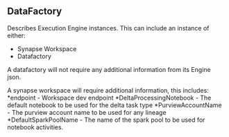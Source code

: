 ## DataFactory


Describes Execution Engine instances.
This can include an instance of either:
* Synapse Workspace
* Datafactory 

A datafactory will not require any additional information from its Engine json.

A synapse workspace will require additional information, this includes:
    *endpoint - Workspace dev endpoint
    *DeltaProcessingNotebook - The default notebook to be used for the delta task type
    *PurviewAccountName - The purview account name to be used for any lineage
    *DefaultSparkPoolName - The name of the spark pool to be used for notebook activities.